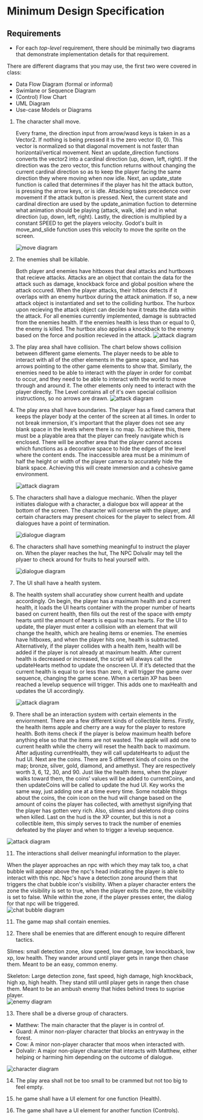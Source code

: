 # Minimum Design Specification

## Requirements
* For each _top-level_ requirement, there should be minimally two diagrams that demonstrate implementation details for that requirement.

There are different diagrams that you may use, the first two were covered in class:
* Data Flow Diagram (formal or informal)
* Swimlane or Sequence Diagram
* (Control) Flow Chart
* UML Diagram
* Use-case Models or Diagrams

1. The character shall move.

   Every frame, the direction input from arrow/wasd keys is taken in as a Vector2. If nothing is being pressed it is the zero vector (0, 0). This vector is normalized so that diagonal movement is not faster than horizontal/vertical movement. Next an update_direction functions converts the vector2 into a cardinal direction (up, down, left, right). If the direction was the zero vector, this function returns without changing the current cardinal direction so as to keep the player facing the same direction they where moving when now idle. Next, an update_state function is called that determines if the player has hit the attack button, is pressing the arrow keys, or is idle. Attacking takes precedence over movement if the attack button is pressed. Next, the current state and cardinal direction are used by the update_animation fuction to determine what animation should be playing (attack, walk, idle) and in what direction (up, down, left, right). Lastly, the direction is multiplied by a constant SPEED to get the players velocity. Godot's built in move_and_slide function uses this velocity to move the sprite on the screen. 

   <img src="diagrams/move_diagram.png" alt="move diagram">

2. The enemies shall be killable.

   Both player and enemies have hitboxes that deal attacks and hurtboxes that recieve attacks. Attacks are an object that contain the data for the attack such as damage, knockback force and global position where the attack occured. When the player attacks, their hitbox detects if it overlaps with an enemy hurtbox during the attack animation. If so, a new attack object is instantiated and set to the colliding hurtbox. The hurbox upon recieving the attack object can decide how it treats the data within the attack. For all enemies currently implemented, damage is subtracted from the enemies health. If the enemies health is less than or equal to 0, the enemy is killed. The hurtbox also applies a knockback to the enemy based on the force and position recieved in the attack. 
    <img src="diagrams/attack_diagram.png" alt="attack diagram"> 

3. The play area shall have collision.
   The chart below shows collision between different game elements. The player needs to be able to interact with all of the other elements in the game space, and has arrows pointing to the other game elements to show that. Similarly, the enemies need to be able to interact with the player in order for combat to occur, and they need to be able to interact with the world to move through and around it. The other elements only need to interact with the player directly. The Level contains all of it's own special collision instructions, so no arrows are drawn. 
   <img src="diagrams/layers.png" alt="attack diagram"> 

4. The play area shall have boundaries.
   The player has a fixed camera that keeps the player body at the center of the screen at all times. In order to not break immersion, it's important that the player does not see any blank space in the levels where there is no map. To achieve this, there must be a playable area that the player can freely navigate which is enclosed. There will be another area that the player cannot access which functions as a decorative space to hide the edges of the level where the content ends. The inaccessible area must be a minimum of half the height or width of the player camera to accurately hide the blank space. Achieving this will create immersion and a cohesive game environment.
   
   <img src="diagrams/boundaries.png" alt="attack diagram"> 

5. The characters shall have a dialogue mechanic. When the player initiates dialogue with a character, a dialogue box will appear at the bottom of the screen. The character will converse with the player, and certain characters may present choices for the player to select from. All dialogues have a point of termination.

   <img src="diagrams/Dialogue.png" alt="dialogue diagram">

6. The characters shall have something meaningful to instruct the player on.
   When the player reaches the hut, The NPC Dolvalir may tell the plyaer to check around for fruits to heal yourself with.

   <img src="diagrams/Dialogue.png" alt="dialogue diagram">

8. The UI shall have a health system.

9. The health system shall accuratley show current health and update accordingly.
   On begin, the player has a maximum health and a current health, it loads the UI hearts container with the proper number of hearts based on current health, then fills out the rest of the space with empty hearts until the amount of hearts is equal to max hearts. For the UI to update, the player must enter a collision with an element that will change the health, which are healing items or enemies. The enemies have hitboxes, and when the player hits one, health is subtracted. Alternatively, if the player collides with a health item, health will be added if the player is not already at maximum health. After current health is decreased or increased, the script will always call the updateHearts method to update the onscreen UI. If it’s detected that the current health is equal to or less than zero, it will trigger the game over sequence, changing the game scene. When a certain XP has been reached a levelup sequence will trigger. This adds one to maxHealth and updates the UI accordingly.

   <img src="diagrams/healthUI.png" alt="attack diagram"> 

10. There shall be an interaction system with certain elements in the enviornment.
   There are a few different kinds of collectible items. Firstly, the health items apple and cherry are a way for the player to restore health. Both items check if the player is below maximum health before anything else so that the items are not wasted. The apple will add one to current health while the cherry will reset the health back to maximum. After adjusting currentHealth, they will call updateHearts to adjust the hud UI. Next are the coins. There are 5 different kinds of coins on the map; bronze, silver, gold, diamond, and amethyst. They are respectively worth 3, 6, 12, 30, and 90. Just like the health items, when the player walks toward them, the coins’ values will be added to currentCoins, and then updateCoins will be called to update the hud UI. Key works the same way, just adding one at a time every time. Some notable things about the coins, the coin icon on the hud will change based on the amount of coins the player has collected, with amethyst signifying that the player has gotten very rich. Also, slimes and skeletons drop coins when killed. Last on the hud is the XP counter, but this is not a collectible item, this simply serves to track the number of enemies defeated by the player and when to trigger a levelup sequence. 
   <img src="diagrams/items.png" alt="attack diagram"> 

11. The interactions shall deliver meaningful information to the player.

   When the player approaches an npc with which they may talk too, a chat bubble will appear above the npc's head indicating the player is able to interact with this npc. Npc's have a detection zone around them that triggers the chat bubble icon's visibility. When a player character enters the zone the visibility is set to true, when the player exits the zone, the visibility is set to false. While within the zone, if the player presses enter, the dialog for that npc will be triggered.  
   <img src="diagrams/chat_bubble_diagram.png" alt="chat bubble diagram">

11. The game map shall contain enemies.

12. There shall be enemies that are different enough to require different tactics.

   Slimes: small detection zone, slow speed, low damage, low knockback, low xp, low health. They wander around until player gets in range then chase them. Meant to be an easy, common enemy.  

   Skeleton: Large detection zone, fast speed, high damage, high knockback, high xp, high health. They stand still until player gets in range then chase them. Meant to be an ambush enemy that hides behind trees to suprise player.  
    <img src="diagrams/enemy_diagram.png" alt="enemy diagram">

13. There shall be a diverse group of characters.
   - Matthew: The main character that the player is in control of.
   - Guard: A minor non-player character that blocks an entryway in the forest.
   - Cow: A minor non-player character that moos when interacted with.
   - Dolvalir: A major non-player character that interacts with Matthew, either helping or harming him depending on the outcome of dialogue.

   <img src="diagrams/Characters.png" alt="character diagram">

14. The play area shall not be too small to be crammed but not too big to feel empty.

15. he game shall have a UI element for one function (Health).

16. The game shall have a UI element for another function (Controls). 

